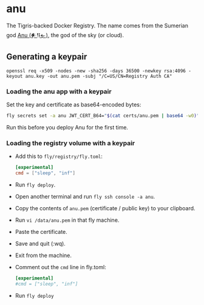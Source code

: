 # anu

The Tigris-backed Docker Registry. The name comes from the Sumerian god [Anu (𒀭𒀀𒉡)](https://en.wikipedia.org/wiki/Anu), the god of the sky (or cloud).

## Generating a keypair

```text
openssl req -x509 -nodes -new -sha256 -days 36500 -newkey rsa:4096 -keyout anu.key -out anu.pem -subj "/C=US/CN=Registry Auth CA"
```

### Loading the anu app with a keypair

Set the key and certificate as base64-encoded bytes:

```sh
fly secrets set -a anu JWT_CERT_B64="$(cat certs/anu.pem | base64 -w0)" JWT_KEY_B64="$(cat certs/anu.key | base64 -w0)"
```

Run this before you deploy Anu for the first time.

### Loading the registry volume with a keypair

- Add this to `fly/registry/fly.toml`:

  ```toml
  [experimental]
  cmd = ["sleep", "inf"]
  ```

- Run `fly deploy`.
- Open another terminal and run `fly ssh console -a anu`.
- Copy the contents of `anu.pem` (certificate / public key) to your clipboard.
- Run `vi /data/anu.pem` in that fly machine.
- Paste the certificate.
- Save and quit (:wq).
- Exit from the machine.
- Comment out the `cmd` line in fly.toml:

  ```toml
  [experimental]
  #cmd = ["sleep", "inf"]
  ```

- Run `fly deploy`
